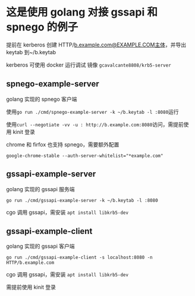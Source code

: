 # 这是使用 golang 对接 gssapi 和 spnego 的例子

提前在 kerberos 创建 HTTP/b.example.com@EXAMPLE.COM主体，并导出 keytab 到~/b.keytab

kerberos 可使用 docker 运行调试 镜像 `gcavalcante8808/krb5-server`

## spnego-example-server

golang 实现的 spnego 客户端

使用`go run ./cmd/spnego-example-server -k ~/b.keytab -l :8080`运行

使用`curl --negotiate -vv -u : http://b.example.com:8080`访问，需提前使用 kinit 登录

chrome 和 firfox 也支持 spnego，需要额外配置

`google-chrome-stable --auth-server-whitelist="*example.com"`

## gssapi-example-server

golang 实现的 gssapi 服务端

`go run ./cmd/gssapi-example-server -k ~/b.keytab -l :8080`

cgo 调用 gssapi，需安装 `apt install libkrb5-dev`

## gssapi-example-client

golang 实现的 gssapi 客户端

`go run ./cmd/gssapi-example-client -s localhost:8080 -n HTTP/b.example.com`

cgo 调用 gssapi，需安装 `apt install libkrb5-dev`

需提前使用 kinit 登录
